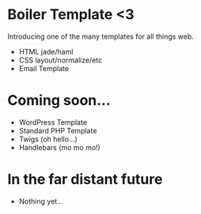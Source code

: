 Boiler Template <3
==================

Introducing one of the many templates for all things web.

+ HTML jade/haml
+ CSS layout/normalize/etc
+ Email Template

# Coming soon...
+ WordPress Template
+ Standard PHP Template
+ Twigs (oh hello...)
+ Handlebars (mo mo mo!)

# In the far distant future
+ Nothing yet...

